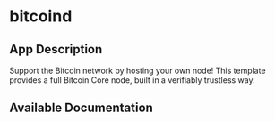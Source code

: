 # bitcoind

## App Description

Support the Bitcoin network by hosting your own node! This template provides a full Bitcoin Core node, built in a verifiably trustless way.


## Available Documentation

